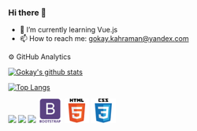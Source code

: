 ### Hi there 👋


- 🌱 I’m currently learning Vue.js
- 📫 How to reach me: gokay.kahraman@yandex.com


⚙️ GitHub Analytics

[![Gokay's github stats](https://github-readme-stats.vercel.app/api?username=GokayKahraman&count_private=true&show_icons=true&theme=dark&hide_rank=false&&hide=issues,contribs)](https://github.com/anuraghazra/github-readme-stat)

[![Top Langs](https://github-readme-stats.vercel.app/api/top-langs/?username=GokayKahraman&layout=compact&theme=dark)](https://github.com/anuraghazra/github-readme-stats)




<img src="https://vuejs.org/images/logo.svg" width="50"/> <img src="https://upload.wikimedia.org/wikipedia/commons/thumb/9/99/Unofficial_JavaScript_logo_2.svg/1024px-Unofficial_JavaScript_logo_2.svg.png" width="50"/> <img src="https://sass-lang.com/assets/img/logos/logo-b6e1ef6e.svg" width="50"/> <img src="https://raw.githubusercontent.com/devicons/devicon/master/icons/bootstrap/bootstrap-plain-wordmark.svg" width="50"/> <img src="https://raw.githubusercontent.com/devicons/devicon/master/icons/html5/html5-original-wordmark.svg" width="50"/> <img src="https://raw.githubusercontent.com/devicons/devicon/master/icons/css3/css3-original-wordmark.svg" width="50"/>





<img src="" width="50"/><img src="" width="50"/><img src="" width="50"/><img src="" width="50"/>


